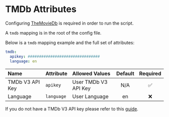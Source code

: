 # TMDb Attributes

Configuring [TheMovieDb](https://www.themoviedb.org/) is required in order to run the script. 

A `tmdb` mapping is in the root of the config file.

Below is a `tmdb` mapping example and the full set of attributes:
```yaml
tmdb:
  apikey: ################################
  language: en
```

| Name            | Attribute  | Allowed Values       | Default | Required |
|:----------------|:-----------|:---------------------|:-------:|:--------:|
| TMDb V3 API Key | `apikey`   | User TMDb V3 API Key |   N/A   | &#9989;  |
| Language        | `language` | User Language        |   en    | &#10060; |

If you do not have a TMDb V3 API key please refer to this [guide](https://developers.themoviedb.org/3/getting-started/introduction).
